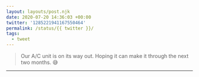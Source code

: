 ```yaml
---
layout: layouts/post.njk
date: 2020-07-20 14:36:03 +00:00
twitter: '1285221941167550464'
permalink: /status/{{ twitter }}/
tags: 
  - tweet
---
```


> Our A/C unit is on its way out. Hoping it can make it through the next two months. 😅

---

